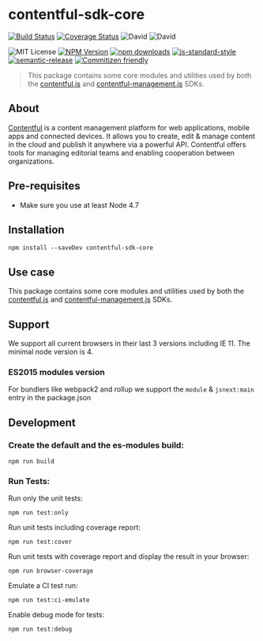 # contentful-sdk-core

[![Build Status](https://travis-ci.org/contentful/contentful-sdk-core.svg?branch=master)](https://travis-ci.org/contentful/contentful-sdk-core)
[![Coverage Status](https://coveralls.io/repos/github/contentful/contentful-sdk-core/badge.svg?branch=master)](https://coveralls.io/github/contentful/contentful-sdk-core?branch=master)
![David](https://img.shields.io/david/contentful/contentful-sdk-core.svg)
![David](https://img.shields.io/david/dev/contentful/contentful-sdk-core.svg)

![MIT License](https://img.shields.io/badge/license-MIT-blue.svg)
[![NPM Version](https://img.shields.io/npm/v/contentful-sdk-core.svg)](https://www.npmjs.com/package/contentful-sdk-core)
[![npm downloads](https://img.shields.io/npm/dm/contentful-management.svg)](http://npm-stat.com/charts.html?package=contentful-management)
[![js-standard-style](https://img.shields.io/badge/code%20style-standard-brightgreen.svg?style=flat)](https://github.com/feross/standard)
[![semantic-release](https://img.shields.io/badge/%F0%9F%93%A6%F0%9F%9A%80-semantic--release-e10079.svg)](https://github.com/semantic-release/semantic-release)
[![Commitizen friendly](https://img.shields.io/badge/commitizen-friendly-brightgreen.svg)](http://commitizen.github.io/cz-cli/)

> This package contains some core modules and utilities used by both the [contentful.js](https://github.com/contentful/contentful.js) and [contentful-management.js](https://github.com/contentful/contentful-management.js) SDKs.


## About

[Contentful](https://www.contentful.com) is a content management platform for web applications, mobile apps and connected devices. It allows you to create, edit & manage content in the cloud and publish it anywhere via a powerful API. Contentful offers tools for managing editorial teams and enabling cooperation between organizations.

## Pre-requisites

* Make sure you use at least Node 4.7

## Installation

```
npm install --saveDev contentful-sdk-core
```

## Use case

This package contains some core modules and utilities used by both the [contentful.js](https://github.com/contentful/contentful.js) and [contentful-management.js](https://github.com/contentful/contentful-management.js) SDKs.

## Support

We support all current browsers in their last 3 versions including IE 11. The minimal node version is 4.

### ES2015 modules version

For bundlers like webpack2 and rollup we support the `module` &
`jsnext:main` entry in the package.json

## Development

### Create the default and the es-modules build:
```
npm run build
```

### Run Tests:

Run only the unit tests:
```
npm run test:only
```

Run unit tests including coverage report:
```
npm run test:cover
```

Run unit tests with coverage report and display the result in your browser:
```
npm run browser-coverage
```

Emulate a CI test run:
```
npm run test:ci-emulate
```

Enable debug mode for tests:
```
npm run test:debug
```
